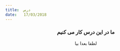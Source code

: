 ```yaml
---
title:  درس
date:   17/03/2018
---
```


### <center>ما در این درس کار می کنیم</center>
<center>لطفا بعدا بیا</center>